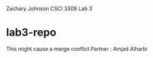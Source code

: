 Zachary Johnson
CSCI 3308 Lab 3
# lab3-repo
This might cause a merge conflict
Partner : Amjad Alharbi
